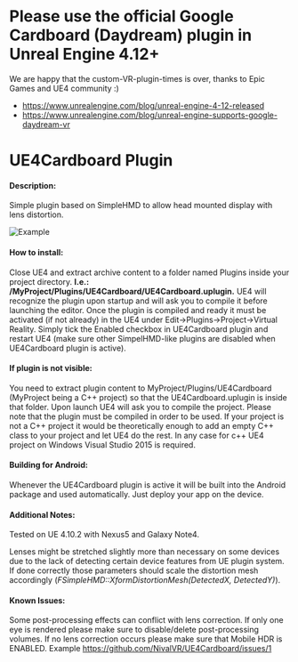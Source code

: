 # Please use the official Google Cardboard (Daydream) plugin in Unreal Engine 4.12+
We are happy that the custom-VR-plugin-times is over, thanks to Epic Games and UE4 community :)
* https://www.unrealengine.com/blog/unreal-engine-4-12-released
* https://www.unrealengine.com/blog/unreal-engine-supports-google-daydream-vr

# UE4Cardboard Plugin

#### Description:

Simple plugin based on SimpleHMD to allow head mounted display with lens distortion. 

![Example](http://i.imgur.com/hufwLqR.jpg "Example")

#### How to install:

Close UE4 and extract archive content to a folder named Plugins inside your project directory. 
**I.e.: /MyProject/Plugins/UE4Cardboard/UE4Cardboard.uplugin.** UE4 will recognize the plugin upon startup and will ask you to compile it before launching the editor. Once the plugin is compiled and ready it must be
activated (if not already) in the UE4 under Edit->Plugins->Project->Virtual Reality. Simply tick the Enabled checkbox in UE4Cardboard plugin and restart UE4 
(make sure other SimpelHMD-like plugins are disabled when UE4Cardboard plugin is active).

#### If plugin is not visible:
You need to extract plugin content to MyProject/Plugins/UE4Cardboard (MyProject being a C++ project) so that the UE4Cardboard.uplugin is inside that folder. Upon launch UE4 will ask you to compile the project. Please note that the plugin must be compiled in order to be used. If your project is not a C++ project it would be theoretically enough to add an empty C++ class to your project and let UE4 do the rest. In any case for c++ UE4 project on Windows Visual Studio 2015 is required.

#### Building for Android:

Whenever the UE4Cardboard plugin is active it will be built into the Android package and used automatically. Just deploy your app on the device.

#### Additional Notes:

Tested on UE 4.10.2 with Nexus5 and Galaxy Note4.

Lenses might be stretched slightly more than necessary on some devices due to the lack of detecting certain device features from UE plugin system. If done correctly those parameters should scale the distortion mesh accordingly (*FSimpleHMD::XformDistortionMesh(DetectedX, DetectedY)*).

#### Known Issues:
Some post-processing effects can conflict with lens correction. If only one eye is rendered please make sure to disable/delete post-processing volumes. If no lens correction occurs please make sure that Mobile HDR is ENABLED. Example https://github.com/NivalVR/UE4Cardboard/issues/1

